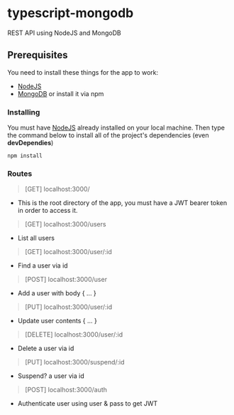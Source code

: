 # typescript-mongodb
REST API using NodeJS and MongoDB

## Prerequisites

You need to install these things for the app to work: 
* [NodeJS](https://nodejs.org/en/download/) 
* [MongoDB](https://docs.mongodb.com/manual/tutorial/install-mongodb-on-windows/) or install it via npm

### Installing

You must have [NodeJS](https://nodejs.org/en/download/) already installed on your local machine.
Then type the command below to install all of the project's dependencies (even **devDependies**)
```
npm install
```

### Routes

> [GET] localhost:3000/
- This is the root directory of the app, you must have a JWT bearer token in order to access it.

> [GET] localhost:3000/users
- List all users

> [GET] localhost:3000/user/:id
- Find a user via id

> [POST] localhost:3000/user
- Add a user with body { ... }

> [PUT] localhost:3000/user/:id
- Update user contents { ... }

> [DELETE] localhost:3000/user/:id
- Delete a user via id 

> [PUT] localhost:3000/suspend/:id
- Suspend? a user via id

> [POST] localhost:3000/auth
- Authenticate user using user & pass to get JWT


